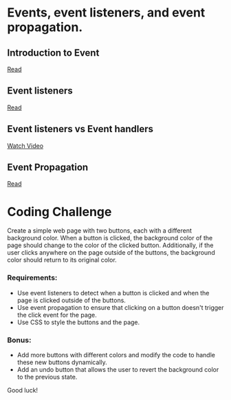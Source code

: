 # Events, event listeners, and event propagation.

## Introduction to Event
[Read](https://developer.mozilla.org/en-US/docs/Learn/JavaScript/Building_blocks/Events)

## Event listeners
[Read](https://www.tutorialrepublic.com/javascript-tutorial/javascript-event-listeners.php)

## Event listeners vs Event handlers
[Watch Video](https://www.youtube.com/watch?v=xogpUfUL5kY)

## Event Propagation
[Read](https://www.tutorialrepublic.com/javascript-tutorial/javascript-event-propagation.php)


# Coding Challenge
Create a simple web page with two buttons, each with a different background color. When a button is clicked, the background color of the page should change to the color of the clicked button. Additionally, if the user clicks anywhere on the page outside of the buttons, the background color should return to its original color.

### Requirements:

- Use event listeners to detect when a button is clicked and when the page is clicked outside of the buttons.
- Use event propagation to ensure that clicking on a button doesn't trigger the click event for the page.
- Use CSS to style the buttons and the page.

### Bonus:

- Add more buttons with different colors and modify the code to handle these new buttons dynamically.
- Add an undo button that allows the user to revert the background color to the previous state.

Good luck!